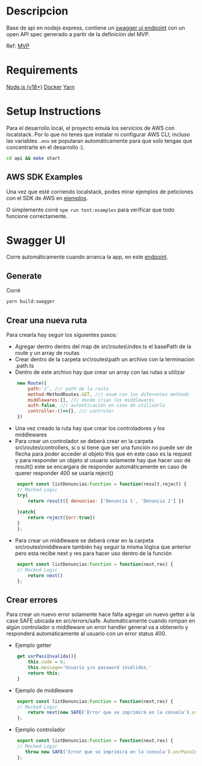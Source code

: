 # Descripcion

Base de api en nodejs express, contiene un [swagger ui endpoint](http://localhost:3000/api-docs) con un open API spec generado a partir de la definición del MVP.

Ref: [MVP](https://docs.google.com/document/d/11F_YE7d1th6ORO_AVKZn9idoiMjSzepwSYcMBZONDt8)

# Requirements

[Node.js (v18+)](https://nodejs.org/en/download)
[Docker](https://www.docker.com/products/docker-desktop/)
[Yarn](https://yarnpkg.com/getting-started/install)

# Setup Instructions

Para el desarrollo local, el proyecto emula los servicios de AWS con localstack. Por lo que no tenes que instalar ni configurar AWS CLI; incluso las variables `.env` se popularan automáticamente para que solo tengas que concentrarte en el desarrollo :).

```bash
cd api && make start
```

## AWS SDK Examples

Una vez que esté corriendo localstack, podes mirar ejemplos de peticiones con el SDK de AWS en [ejemplos](examples/index.js).

O simplemente corré `npm run test:examples` para verificar que todo funcione correctamente.

# Swagger UI

Corre automáticamente cuando arranca la app, en este [endpoint](http://localhost:3000/api-docs).

## Generate

Corré

```bash
yarn build:swagger
```
## Crear una nueva ruta

Para crearla hay seguir los siguientes pasos:

- Agregar dentro dentro del map de src\routes\index.ts el basePath de la route y un array de routas
- Crear dentro de la carpeta src\routes\path un archivo con la terminacion .path.ts
- Dentro de este archivo hay que crear un array con las rutas a utilizar 
```js
    new Route({
        path:'/', /// path de la routa
        method:MethodRoutes.GET, /// enum con los diferentes methods
        middlewares:[], /// donde irian los middlewares
        auth:false, /// autenticación en caso de utilizarla 
        controller:()=>{}, /// controler
    })
```
- Una vez creado la ruta hay que crear los controladores y los middlewares
- Para crear un controlador se deberá crear en la carpeta src\routes\controllers, si o si tiene que ser una función no puede ser de flecha para poder acceder al objeto this que en este caso es la request y para responder un objeto al usuario solamente hay que hacer uso de result() este se encargara de responder automáticamente en caso de querer responder 400 se usaría reject() 
```js
    export const listDenuncias:Function = function(result,reject) {
    // Mocked Logic
    try{
        return result({ denuncias: ['Denuncia 1', 'Denuncia 2'] })
        
    }catch{
        return reject({err:true})
    }
    };
```
- Para crear un middleware se deberá crear en la carpeta src\routes\middleware también hay seguir la misma lógica que anterior pero esta recibe next y res para hacer uso dentro de la función

```js
    export const listDenuncias:Function = function(next,res) {
    // Mocked Logic
        return next()
    };
```


## Crear errores

Para crear un nuevo error solamente hace falta agregar un nuevo getter a la case SAFE ubicada en src/errors/safe. Automáticamente cuando rompan en algún controlador o middleware un error handler general va a obtenerlo y responderá automáticamente al usuario con un error status 400.

- Ejemplo getter
```js
    get usrPassInvalida(){
        this.code = 6;
        this.message='Usuario y/o password inválidos.'
        return this;
    }
```
- Ejemplo de middleware
```js
    export const listDenuncias:Function = function(next,res) {
    // Mocked Logic
        return next(new SAFE('Error que se imprimirá en la consola').usrPassInvalida);
    };
```
- Ejemplo controlador
```js
    export const listDenuncias:Function = function(next,res) {
    // Mocked Logic
       throw new SAFE('Error que se imprimirá en la consola').usrPassInvalida
    };
```